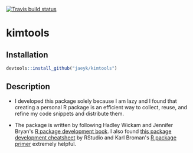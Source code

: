 [![Travis build status](https://travis-ci.com/jaeyk/kimtools.svg?branch=master)](https://travis-ci.com/jaeyk/kimtools)

# kimtools

## Installation 

```r
devtools::install_github("jaeyk/kimtools")
```

## Description 

- I developed this package solely because I am lazy and I found that creating a personal R package is an efficient way to collect, reuse, and refine my code snippets and distribute them.

- The package is written by following Hadley Wickam and Jennifer Bryan's [R package development book](http://r-pkgs.had.co.nz/). I also found [this package development cheatsheet](https://rstudio.com/wp-content/uploads/2015/03/devtools-cheatsheet.pdf) by RStudio and Karl Broman's [R package primer](https://kbroman.org/pkg_primer/) extremely helpful.
